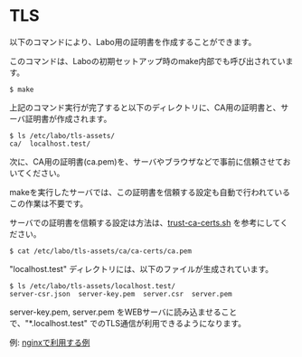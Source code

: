 # TLS

以下のコマンドにより、Labo用の証明書を作成することができます。

このコマンドは、Laboの初期セットアップ時のmake内部でも呼び出されています。

```
$ make
```

上記のコマンド実行が完了すると以下のディレクトリに、CA用の証明書と、サーバ証明書が作成されます。

```
$ ls /etc/labo/tls-assets/
ca/  localhost.test/
```

次に、CA用の証明書(ca.pem)を、サーバやブラウザなどで事前に信頼させておいてください。

makeを実行したサーバでは、この証明書を信頼する設定も自動で行われているこの作業は不要です。

サーバでの証明書を信頼する設定は方法は、[trust-ca-certs.sh](./scripts/trust-ca-certs.sh) を参考にしてください。

```
$ cat /etc/labo/tls-assets/ca/ca-certs/ca.pem
```

"localhost.test" ディレクトリには、以下のファイルが生成されています。

```
$ ls /etc/labo/tls-assets/localhost.test/
server-csr.json  server-key.pem  server.csr  server.pem
```

server-key.pem, server.pem をWEBサーバに読み込ませることで、"\*.localhost.test" でのTLS通信が利用できるようになります。

例: [nginxで利用する例](../webserver/nginx/plgyground-tls/)
